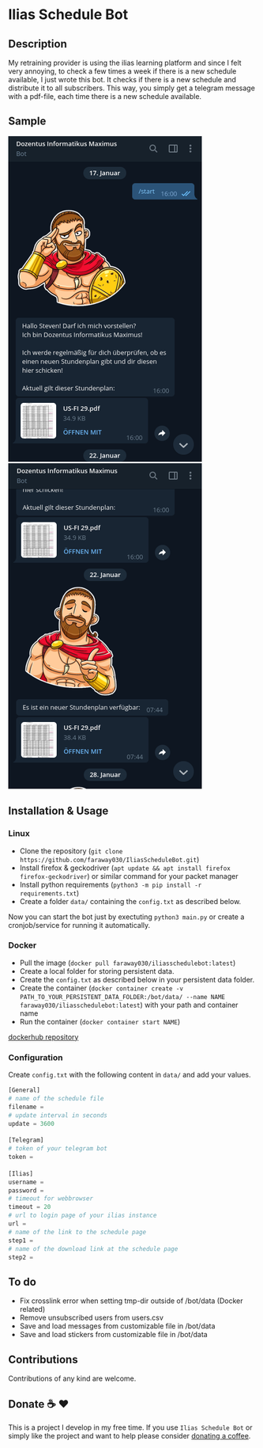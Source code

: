 # Ilias Schedule Bot

## Description
My retraining provider is using the ilias learning platform and since I felt very annoying, to check a few times a week if there is a new schedule available, I just wrote this bot. It checks if there is a new schedule and distribute it to all subscribers. This way, you simply get a telegram message with a pdf-file, each time there is a new schedule available.

## Sample
![Demo PNG Image](https://github.com/faraway030/IliasScheduleBot/raw/master/demo.png) ![Demo PNG Image](https://github.com/faraway030/IliasScheduleBot/raw/master/demo2.png)

## Installation & Usage
### Linux
- Clone the repository (`git clone https://github.com/faraway030/IliasScheduleBot.git`)
- Install firefox & geckodriver (`apt update && apt install firefox firefox-geckodriver`) or similar command for your packet manager
- Install python requirements (`python3 -m pip install -r requirements.txt`)
- Create a folder `data/` containing the `config.txt` as described below. 

Now you can start the bot just by exectuting `python3 main.py` or create a cronjob/service for running it automatically.

### Docker
- Pull the image (`docker pull faraway030/iliasschedulebot:latest`)
- Create a local folder for storing persistent data.
- Create the `config.txt` as described below in your persistent data folder.
- Create the container (`docker container create -v PATH_TO_YOUR_PERSISTENT_DATA_FOLDER:/bot/data/ --name NAME faraway030/iliasschedulebot:latest`) with your path and container name
- Run the container (`docker container start NAME`)

[dockerhub repository](https://hub.docker.com/repository/docker/faraway030/iliasschedulebot)

### Configuration
Create `config.txt` with the following content in `data/` and add your values.

```python
[General]
# name of the schedule file
filename =
# update interval in seconds
update = 3600

[Telegram]
# token of your telegram bot
token = 

[Ilias]
username = 
password = 
# timeout for webbrowser
timeout = 20
# url to login page of your ilias instance
url = 
# name of the link to the schedule page
step1 = 
# name of the download link at the schedule page
step2 = 
```

## To do

- Fix crosslink error when setting tmp-dir outside of /bot/data (Docker related)
- Remove unsubscribed users from users.csv
- Save and load messages from customizable file in /bot/data
- Save and load stickers from customizable file in /bot/data

## Contributions
Contributions of any kind are welcome.

## Donate :coffee: :hearts:

This is a project I develop in my free time. If you use `Ilias Schedule Bot` or simply like the project and want to help please consider [donating a coffee](https://www.buymeacoffee.com/teyifigoda).